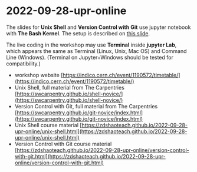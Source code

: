 # 2022-09-28-upr-online

The slides for **Unix Shell** and **Version Control with Git** use jupyter notebook with **The Bash Kernel**. The setup is described on [this slide](https://zdshaoteach.github.io/2022-09-28-upr-online/unix-shell#/1/1).

The live coding in the workshop may use **Terminal** inside **jupyter Lab**, which appears the same as Terminal (Linux, Unix, Mac OS) and Command Line (Windows). (Terminal on Jupyter+Windows should be tested for compatibility.)


- workshop website [https://indico.cern.ch/event/1190572/timetable/](https://indico.cern.ch/event/1190572/timetable/)
- Unix Shell, full material from The Carpentries [https://swcarpentry.github.io/shell-novice/](https://swcarpentry.github.io/shell-novice/)
- Version Control with Git, full material from The Carpentries [https://swcarpentry.github.io/git-novice/index.html](https://swcarpentry.github.io/git-novice/index.html)
- Unix Shell course material [https://zdshaoteach.github.io/2022-09-28-upr-online/unix-shell.html](https://zdshaoteach.github.io/2022-09-28-upr-online/unix-shell.html)
- Version Control with Git course material [https://zdshaoteach.github.io/2022-09-28-upr-online/version-control-with-git.html](https://zdshaoteach.github.io/2022-09-28-upr-online/version-control-with-git.html)
